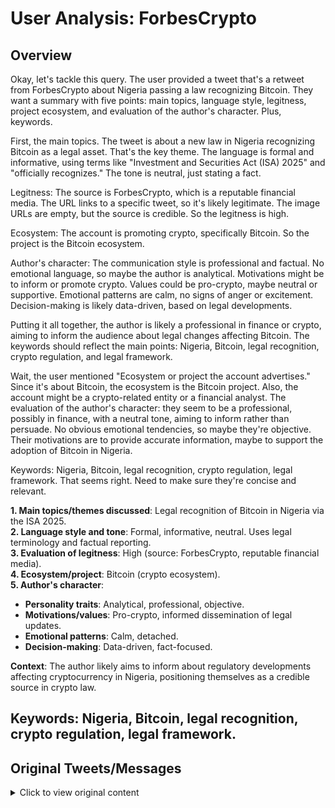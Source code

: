 # User Analysis: ForbesCrypto

## Overview

<think>
Okay, let's tackle this query. The user provided a tweet that's a retweet from ForbesCrypto about Nigeria passing a law recognizing Bitcoin. They want a summary with five points: main topics, language style, legitness, project ecosystem, and evaluation of the author's character. Plus, keywords.

First, the main topics. The tweet is about a new law in Nigeria recognizing Bitcoin as a legal asset. That's the key theme. The language is formal and informative, using terms like "Investment and Securities Act (ISA) 2025" and "officially recognizes." The tone is neutral, just stating a fact.

Legitness: The source is ForbesCrypto, which is a reputable financial media. The URL links to a specific tweet, so it's likely legitimate. The image URLs are empty, but the source is credible. So the legitness is high.

Ecosystem: The account is promoting crypto, specifically Bitcoin. So the project is the Bitcoin ecosystem.

Author's character: The communication style is professional and factual. No emotional language, so maybe the author is analytical. Motivations might be to inform or promote crypto. Values could be pro-crypto, maybe neutral or supportive. Emotional patterns are calm, no signs of anger or excitement. Decision-making is likely data-driven, based on legal developments.

Putting it all together, the author is likely a professional in finance or crypto, aiming to inform the audience about legal changes affecting Bitcoin. The keywords should reflect the main points: Nigeria, Bitcoin, legal recognition, crypto regulation, and legal framework.

Wait, the user mentioned "Ecosystem or project the account advertises." Since it's about Bitcoin, the ecosystem is the Bitcoin project. Also, the account might be a crypto-related entity or a financial analyst. The evaluation of the author's character: they seem to be a professional, possibly in finance, with a neutral tone, aiming to inform rather than persuade. No obvious emotional tendencies, so maybe they're objective. Their motivations are to provide accurate information, maybe to support the adoption of Bitcoin in Nigeria.

Keywords: Nigeria, Bitcoin, legal recognition, crypto regulation, legal framework. That seems right. Need to make sure they're concise and relevant.
</think>

**1. Main topics/themes discussed**: Legal recognition of Bitcoin in Nigeria via the ISA 2025.  
**2. Language style and tone**: Formal, informative, neutral. Uses legal terminology and factual reporting.  
**3. Evaluation of legitness**: High (source: ForbesCrypto, reputable financial media).  
**4. Ecosystem/project**: Bitcoin (crypto ecosystem).  
**5. Author's character**:  
   - **Personality traits**: Analytical, professional, objective.  
   - **Motivations/values**: Pro-crypto, informed dissemination of legal updates.  
   - **Emotional patterns**: Calm, detached.  
   - **Decision-making**: Data-driven, fact-focused.  

**Context**: The author likely aims to inform about regulatory developments affecting cryptocurrency in Nigeria, positioning themselves as a credible source in crypto law.  

**Keywords**: Nigeria, Bitcoin, legal recognition, crypto regulation, legal framework.
---
## Original Tweets/Messages

<details>
<summary>Click to view original content</summary>

| Type | Content |
|------|---------|
| messages | RT @ihate1999: In March, the Investment and Securities Act (ISA) 2025 was passed in Nigeria which now officially recognizes Bitcoin as a se… |

</details>
